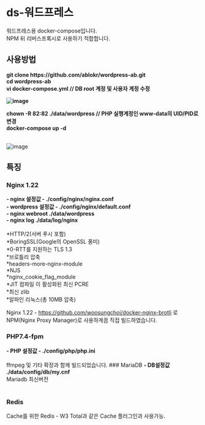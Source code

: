 # ds-워드프레스
워드프레스용 docker-compose입니다.<br>
NPM 뒤 리버스프록시로 사용하기 적합합니다.<br>

## 사용방법
<strong>
git clone https://github.com/ablokr/wordpress-ab.git<br>
cd wordpress-ab<br>
vi docker-compose.yml  // DB root 계정 및 사용자 계정 수정<br>

![image](https://user-images.githubusercontent.com/107911055/180369543-c2e586bb-6b2e-4860-a4c1-15ea74e2f62c.png)

chown -R 82:82 ./data/wordpress  // PHP 실행계정인 www-data의 UID/PID로 변경<br>
docker-compose up -d <br>
</strong><br>

![image](https://user-images.githubusercontent.com/107911055/180369964-1f1b9924-e2f4-4613-b42a-d337256e21dc.png)


## 특징
### Nginx 1.22

<strong>
- nginx 설정값 - ./config/nginx/nginx.conf<br>
- wordpress 설정값 - ./config/nginx/default.conf<br>
- nginx webroot ./data/wordpress<br>
- nginx log ./data/log/nginx<br>
</strong>  
  
<br>
*HTTP/2(서버 푸시 포함)<br>
*BoringSSL(Google의 OpenSSL 풍미)<br>
*0-RTT를 지원하는 TLS 1.3<br>
*브로틀리 압축<br>
*headers-more-nginx-module<br>
*NJS<br>
*nginx_cookie_flag_module<br>
*JIT 컴파일 이 활성화된 최신 PCRE<br>
*최신 zlib<br>
*알파인 리눅스(총 10MB 압축)<br>

Nginx 1.22 - https://github.com/woosungchoi/docker-nginx-brotli 로 NPM(Nginx Proxy Manager)로 사용하게끔 직접 빌드하였습니다.
<br>
### PHP7.4-fpm 
<strong>
- PHP 설정값 - ./config/php/php.ini</strong><br>
<br>
ffmpeg 및 기타 확장과 함께 빌드되었습니다.
### MariaDB
<strong>
- DB설정값 ./data/config/db/my.cnf </strong><br>
Mariadb 최신버전<br>
<br>

### Redis
Cache를 위한 Redis - W3 Total과 같은 Cache 플러그인과 사용가능.


